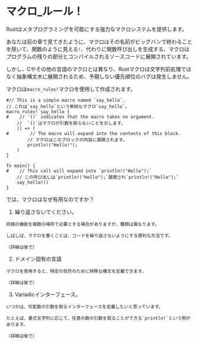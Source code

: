 # <!--macro_rules!--> マクロ_ルール！

<!--Rust provides a powerful macro system that allows metaprogramming.-->
Rustはメタプログラミングを可能にする強力なマクロシステムを提供します。
<!--As you've seen in previous chapters, macros look like functions, except that their name ends with a bang `!`, but instead of generating a function call, macros are expanded into source code that gets compiled with the rest of the program.-->
あなたは前の章で見てきたように、マクロはその名前がビッグバンで終わることを除いて、関数のように見える`!`、代わりに関数呼び出しを生成する、マクロはプログラムの残りの部分とコンパイルされるソースコードに展開されています。
<!--However, unlike macros in C and other languages, Rust macros are expanded into abstract syntax trees, rather than string preprocessing, so you don't get unexpected precedence bugs.-->
しかし、Cやその他の言語のマクロとは異なり、Rustマクロは文字列前処理ではなく抽象構文木に展開されるため、予期しない優先順位のバグは発生しません。

<!--Macros are created using the `macro_rules!` macro.-->
マクロは`macro_rules!`マクロを使用して作成されます。

```rust,editable
#// This is a simple macro named `say_hello`.
// これは`say_hello`という単純なマクロ`say_hello`。
macro_rules! say_hello {
#    // `()` indicates that the macro takes no argument.
    //  `()`はマクロが引数を取らないことを示します。
    () => (
#        // The macro will expand into the contents of this block.
        // マクロはこのブロックの内容に展開されます。
        println!("Hello!");
    )
}

fn main() {
#    // This call will expand into `println!("Hello");`
    // この呼び出しは`println!("Hello");`展開され`println!("Hello");`
    say_hello!()
}
```

<!--So why are macros useful?-->
では、マクロはなぜ有用なのですか？

1. <!--Don't repeat yourself.-->
    繰り返さないでください。
<!--There are many cases where you may need similar functionality in multiple places but with different types.-->
    同様の機能を複数の場所で必要とする場合がありますが、種類は異なります。
<!--Often, writing a macro is a useful way to avoid repeating code.-->
    しばしば、マクロを書くことは、コードを繰り返さないようにする便利な方法です。
<!--(More on this later)-->
    （詳細は後で）

2. <!--Domain-specific languages.-->
    ドメイン固有の言語
<!--Macros allow you to define special syntax for a specific purpose.-->
    マクロを使用すると、特定の目的のために特殊な構文を定義できます。
<!--(More on this later)-->
    （詳細は後で）

3. <!--Variadic interfaces.-->
    Variadicインターフェース。
<!--Sometime you want to define an interface that takes a variable number of arguments.-->
    いつかは、可変数の引数を取るインターフェースを定義したいと思っています。
<!--An example is `println!` which could take any number of arguments, depending on the format string!.-->
    たとえば、書式文字列に応じて、任意の数の引数を取ることができる`println!`という例があります。
<!--(More on this later)-->
    （詳細は後で）
